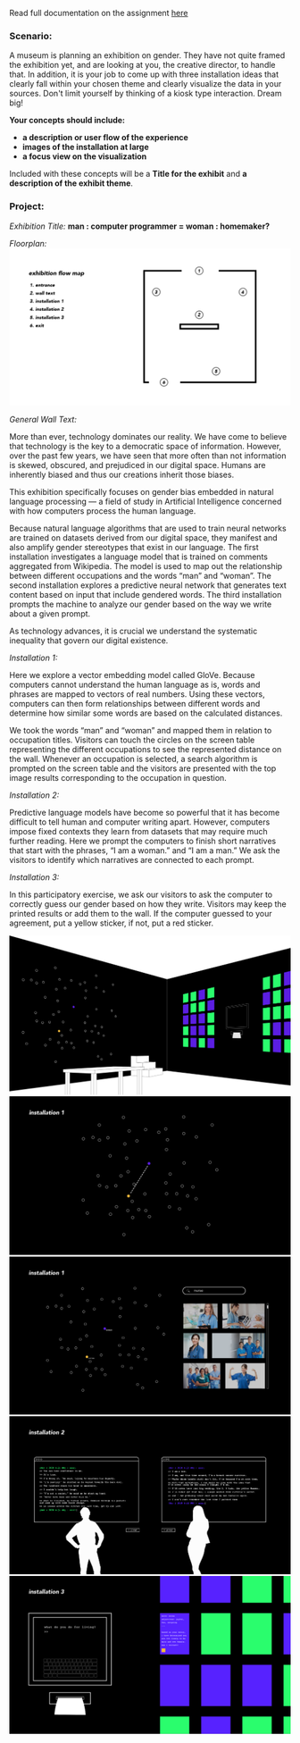 Read full documentation on the assignment [here](https://www.notion.so/midterm-5d51bb3046dc44078ac1cd57e17e3bf8)

### Scenario:

A museum is planning an exhibition on gender. They have not quite framed the exhibition yet, and are looking at you, the creative director, to handle that. In addition, it is your job to come up with three installation ideas that clearly fall within your chosen theme and clearly visualize the data in your sources. Don't limit yourself by thinking of a kiosk type interaction. Dream big!

**Your concepts should include:**

- **a description or user flow of the experience**
- **images of the installation at large**
- **a focus view on the visualization**

Included with these concepts will be a **Title for the exhibit** and **a description of the exhibit theme**.

### Project:

*Exhibition Title:*
**man : computer programmer = woman : homemaker?**

*Floorplan:* 
![floorplan](/assets/floorplan.png)

*General Wall Text:*

More than ever, technology dominates our reality. We have come to believe that technology is the key to a democratic space of information. However, over the past few years, we have seen that more often than not information is skewed, obscured, and prejudiced in our digital space. Humans are inherently biased and thus our creations inherit those biases.

This exhibition specifically focuses on gender bias embedded in natural language processing — a field of study in Artificial Intelligence concerned with how computers process the human language.

Because natural language algorithms that are used to train neural networks are trained on datasets derived from our digital space, they manifest and also amplify gender stereotypes that exist in our language. The first installation investigates a language model that is trained on comments aggregated from Wikipedia. The model is used to map out the relationship between different occupations and the words “man” and “woman”. The second installation explores a predictive neural network that generates text content based on input that include gendered words. The third installation prompts the machine to analyze our gender based on the way we write about a given prompt.

As technology advances, it is crucial we understand the systematic inequality that govern our digital existence.

*Installation 1:*

Here we explore a vector embedding model called GloVe. Because computers cannot understand the human language as is, words and phrases are mapped to vectors of real numbers. Using these vectors, computers can then form relationships between different words and determine how similar some words are based on the calculated distances.

We took the words “man” and “woman” and mapped them in relation to occupation titles. Visitors can touch the circles on the screen table representing the different occupations to see the represented distance on the wall. Whenever an occupation is selected, a search algorithm is prompted on the screen table and the visitors are presented with the top image results corresponding to the occupation in question.

*Installation 2:*

Predictive language models have become so powerful that it has become difficult to tell human and computer writing apart. However, computers impose fixed contexts they learn from datasets that may require much further reading. Here we prompt the computers to finish short narratives that start with the phrases, “I am a woman.” and “I am a man.” We ask the visitors to identify which narratives are connected to each prompt.

*Installation 3:*

In this participatory exercise, we ask our visitors to ask the computer to correctly guess our gender based on how they write. Visitors may keep the printed results or add them to the wall. If the computer guessed to your agreement, put a yellow sticker, if not, put a red sticker.

![installation general view](/assets/installation_01.png)
![installation 01 mockup](/assets/installation_02.png)
![installation 01 mockup](/assets/installation_03.png)
![installation 02 mockup](/assets/installation_04.png)
![installation 03 mockup](/assets/installation_05.png)

